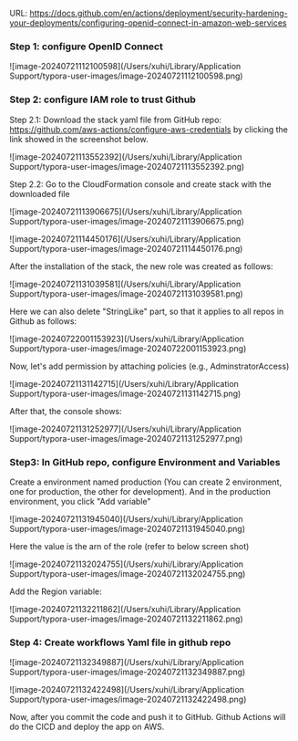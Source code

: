 







URL: https://docs.github.com/en/actions/deployment/security-hardening-your-deployments/configuring-openid-connect-in-amazon-web-services



### Step 1: configure OpenID Connect

![image-20240721112100598](/Users/xuhi/Library/Application Support/typora-user-images/image-20240721112100598.png)

### Step 2: configure IAM role to trust Github

Step 2.1: Download the stack yaml file from GitHub repo: https://github.com/aws-actions/configure-aws-credentials by clicking the link showed in the screenshot below.

![image-20240721113552392](/Users/xuhi/Library/Application Support/typora-user-images/image-20240721113552392.png)

Step 2.2: Go to the CloudFormation console and create stack with the downloaded file

![image-20240721113906675](/Users/xuhi/Library/Application Support/typora-user-images/image-20240721113906675.png)

![image-20240721114450176](/Users/xuhi/Library/Application Support/typora-user-images/image-20240721114450176.png)

After the installation of the stack, the new role was created as follows:

![image-20240721131039581](/Users/xuhi/Library/Application Support/typora-user-images/image-20240721131039581.png)

Here we can also delete "StringLike" part, so that it applies to all repos in Github as follows:

![image-20240722001153923](/Users/xuhi/Library/Application Support/typora-user-images/image-20240722001153923.png)





Now, let's add permission by attaching policies (e.g., AdminstratorAccess)

![image-20240721131142715](/Users/xuhi/Library/Application Support/typora-user-images/image-20240721131142715.png)

After that, the console shows:

![image-20240721131252977](/Users/xuhi/Library/Application Support/typora-user-images/image-20240721131252977.png)



### Step3: In GitHub repo, configure Environment and Variables

Create a environment named production (You can create 2 environment, one for production, the other for development). And in the production environment, you click "Add variable"

![image-20240721131945040](/Users/xuhi/Library/Application Support/typora-user-images/image-20240721131945040.png)

Here the value is the arn of the role (refer to below screen shot)

![image-20240721132024755](/Users/xuhi/Library/Application Support/typora-user-images/image-20240721132024755.png)

Add the Region variable:

![image-20240721132211862](/Users/xuhi/Library/Application Support/typora-user-images/image-20240721132211862.png)



### Step 4: Create workflows Yaml file in github repo

![image-20240721132349887](/Users/xuhi/Library/Application Support/typora-user-images/image-20240721132349887.png)

![image-20240721132422498](/Users/xuhi/Library/Application Support/typora-user-images/image-20240721132422498.png)

Now, after you commit the code and push it to GitHub. Github Actions will do the CICD and deploy the app on AWS.